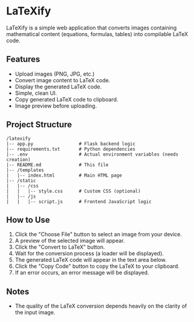 # LaTeXify

LaTeXify is a simple web application that converts images containing mathematical content (equations, formulas, tables) into compilable LaTeX code.

## Features

*   Upload images (PNG, JPG, etc.)
*   Convert image content to LaTeX code.
*   Display the generated LaTeX code.
*   Simple, clean UI.
*   Copy generated LaTeX code to clipboard.
*   Image preview before uploading.

## Project Structure

```
/latexify
|-- app.py                 # Flask backend logic
|-- requirements.txt       # Python dependencies
|-- .env                   # Actual environment variables (needs creation)
|-- README.md              # This file
|-- /templates
|   |-- index.html         # Main HTML page
|-- /static
|   |-- /css
|   |   |-- style.css      # Custom CSS (optional)
|   |-- /js
|   |   |-- script.js      # Frontend JavaScript logic
```

## How to Use

1.  Click the "Choose File" button to select an image from your device.
2.  A preview of the selected image will appear.
3.  Click the "Convert to LaTeX" button.
4.  Wait for the conversion process (a loader will be displayed).
5.  The generated LaTeX code will appear in the text area below.
6.  Click the "Copy Code" button to copy the LaTeX to your clipboard.
7.  If an error occurs, an error message will be displayed.

## Notes

*   The quality of the LaTeX conversion depends heavily on the clarity of the input image.
